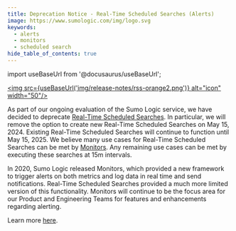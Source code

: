 ```yaml
---
title: Deprecation Notice - Real-Time Scheduled Searches (Alerts)
image: https://www.sumologic.com/img/logo.svg
keywords:
  - alerts
  - monitors
  - scheduled search
hide_table_of_contents: true    
---
```


import useBaseUrl from '@docusaurus/useBaseUrl';

<a href="https://www.sumologic.com/help/release-notes-service/rss.xml"><img src={useBaseUrl('img/release-notes/rss-orange2.png')} alt="icon" width="50"/></a>

As part of our ongoing evaluation of the Sumo Logic service, we have decided to deprecate [Real-Time Scheduled Searches](/docs/alerts/scheduled-searches/create-real-time-alert). In particular, we will remove the option to create new Real-Time Scheduled Searches on May 15, 2024. Existing Real-Time Scheduled Searches will continue to function until May 15, 2025. We believe many use cases for Real-Time Scheduled Searches can be met by [Monitors](/docs/alerts/monitors/overview). Any remaining use cases can be met by executing these searches at 15m intervals.

In 2020, Sumo Logic released Monitors, which provided a new framework to trigger alerts on both metrics and log data in real time and send notifications. Real-Time Scheduled Searches provided a much more limited version of this functionality. Monitors will continue to be the focus area for our Product and Engineering Teams for features and enhancements regarding alerting.

Learn more [here](/docs/alerts/scheduled-searches/deprecation).
